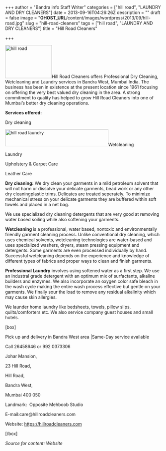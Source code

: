 +++
author = "Bandra info Staff Writer"
categories = ["hill road", "LAUNDRY AND DRY CLEANERS"]
date = 2013-09-16T04:26:26Z
description = ""
draft = false
image = "__GHOST_URL__/content/images/wordpress/2013/09/hill-road.jpg"
slug = "hill-road-cleaners"
tags = ["hill road", "LAUNDRY AND DRY CLEANERS"]
title = "Hill Road Cleaners"

+++


<p><a href="https://i1.wp.com/bandra.info/wp-content/uploads/2013/09/hill-road.jpg?ssl=1"><img loading="lazy" class="size-full wp-image-4064 alignright" alt="hill road" src="https://i1.wp.com/bandra.info/wp-content/uploads/2013/09/hill-road.jpg?resize=150%2C106&#038;ssl=1" width="150" height="106" data-recalc-dims="1" /></a>Hill Road Cleaners offers Professional Dry Cleaning, Wetcleaning and Laundry services in Bandra West, Mumbai India. The business has been in existence at the present location since 1961 focusing on offering the very best valued dry cleaning in the area. A strong commitment to quality has helped to grow Hill Road Cleaners into one of Mumbai’s better dry cleaning operations.</p>
<p><b>Services offered:</b></p>
<p>Dry cleaning</p>
<p><a href="https://i0.wp.com/bandra.info/wp-content/uploads/2013/09/hill-road-laundry.jpg?ssl=1"><img loading="lazy" class="size-full wp-image-4063 alignright" alt="hill road laundry" src="https://i0.wp.com/bandra.info/wp-content/uploads/2013/09/hill-road-laundry.jpg?resize=332%2C54&#038;ssl=1" width="332" height="54" srcset="https://i0.wp.com/bandra.info/wp-content/uploads/2013/09/hill-road-laundry.jpg?w=332&amp;ssl=1 332w, https://i0.wp.com/bandra.info/wp-content/uploads/2013/09/hill-road-laundry.jpg?resize=300%2C48&amp;ssl=1 300w" sizes="(max-width: 332px) 100vw, 332px" data-recalc-dims="1" /></a>Wetcleaning</p>
<p>Laundry</p>
<p>Upholstery &amp; Carpet Care</p>
<p>Leather Care</p>
<p><b>Dry cleaning:</b> We dry clean your garments in a mild petroleum solvent that will not harm or dissolve your delicate garments, bead work or any other dry cleaningplastic trims. Delicates are treated seperately. To minimize mechanical stress on your delicate garments they are buffered within soft towels and placed in a net bag.</p>
<p>We use specialized dry cleaning detergents that are very good at removing water based soiling while also softening your garments.</p>
<p><b>Wetcleaning </b>is a professional, water based, nontoxic and environmentally friendly garment cleaning process. Unlike conventional dry cleaning, which uses chemical solvents, wetcleaning technologies are water-based and uses specialized washers, dryers, steam pressing equipment and detergents. Some garments are even processed individually by hand. Successful wetcleaning depends on the experience and knowledge of different types of fabrics and proper ways to clean and finish garments.</p>
<p><b>Professional Laundry</b> involves using softened water as a first step. We use an industral grade detergent with an optimum mix of surfactants, alkaline builders and enzymes. We also incorporate an oxygen color safe bleach in the wash cycle making the entire wash process effective but gentle on your garments. We finally sour the load to remove any residual alkalinity which may cause skin allergies.</p>
<p>We launder home laundry like bedsheets, towels, pillow slips, quilts/comforters etc. We also service company guest houses and small hotels.</p>
<p>[box]</p>
<p>Pick up and delivery in Bandra West area |Same-Day service available</p>
<p>Call 26458646 or 992 0373306</p>
<p>Johar Mansion,</p>
<p>23 Hill Road,</p>
<p>Hill Road,</p>
<p>Bandra West,</p>
<p>Mumbai 400 050</p>
<p>Landmark:  Opposite Mehboob Studio</p>
<p>E-mail:care@hillroadcleaners.com</p>
<p>Website: <a href="https://hillroadcleaners.com/">https://hillroadcleaners.com</a></p>
<p>[/box]</p>
<p><em>Source for content: Website</em></p>



